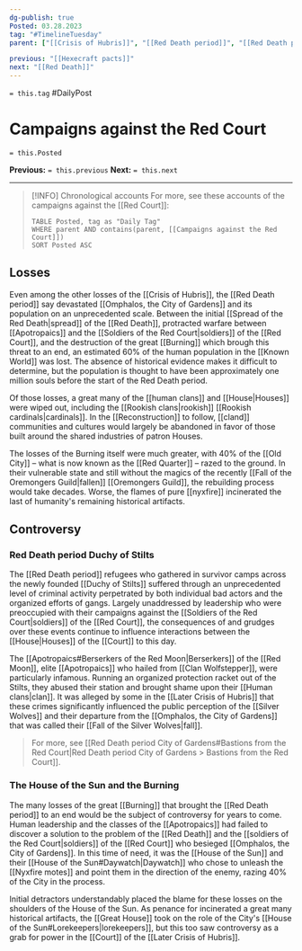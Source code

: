 ```yaml
---
dg-publish: true
Posted: 03.28.2023
tag: "#TimelineTuesday"
parent: ["[[Crisis of Hubris]]", "[[Red Death period]]", "[[Red Death period City of Gardens]]", "[[Red Court]]", "[[Apotropaics]]", "[[Soldiers of the Red Court]]"]

previous: "[[Hexecraft pacts]]"
next: "[[Red Death]]"
---
```

`= this.tag` #DailyPost 
# Campaigns against the Red Court
`= this.Posted`

**Previous:** `= this.previous`
**Next:** `= this.next`

---

> [!INFO] Chronological accounts
> For more, see these accounts of the campaigns against the [[Red Court]]: 
> ```dataview
> TABLE Posted, tag as "Daily Tag"
> WHERE parent AND contains(parent, [[Campaigns against the Red Court]])
> SORT Posted ASC
> ```

## Losses

Even among the other losses of the [[Crisis of Hubris]], the [[Red Death period]] say devastated [[Omphalos, the City of Gardens]] and its population on an unprecedented scale. Between the initial [[Spread of the Red Death|spread]] of the [[Red Death]], protracted warfare between [[Apotropaics]] and the [[Soldiers of the Red Court|soldiers]] of the [[Red Court]], and the destruction of the great [[Burning]] which brough this threat to an end, an estimated 60% of the human population in the [[Known World]] was lost. The absence of historical evidence makes it difficult to determine, but the population is thought to have been approximately one million souls before the start of the Red Death period.

Of those losses, a great many of the [[human clans]] and [[House|Houses]] were wiped out, including the [[Rookish clans|rookish]] [[Rookish cardinals|cardinals]]. In the [[Reconstruction]] to follow, [[cland]] communities and cultures would largely be abandoned in favor of those built around the shared industries of patron Houses.

The losses of the Burning itself were much greater, with 40% of the [[Old City]] – what is now known as the [[Red Quarter]] – razed to the ground. In their vulnerable state and still without the magics of the recently [[Fall of the Oremongers Guild|fallen]] [[Oremongers Guild]], the rebuilding process would take decades. Worse, the flames of pure [[nyxfire]] incinerated the last of humanity's remaining historical artifacts.

## Controversy

### Red Death period Duchy of Stilts

The [[Red Death period]] refugees who gathered in survivor camps across the newly founded [[Duchy of Stilts]] suffered through an unprecedented level of criminal activity perpetrated by both individual bad actors and the organized efforts of gangs. Largely unaddressed by leadership who were preoccupied with their campaigns against the [[Soldiers of the Red Court|soldiers]] of the [[Red Court]], the consequences of and grudges over these events continue to influence interactions between the [[House|Houses]] of the [[Court]] to this day.

The [[Apotropaics#Berserkers of the Red Moon|Berserkers]] of the [[Red Moon]], elite [[Apotropaics]] who hailed from [[Clan Wolfstepper]], were particularly infamous. Running an organized protection racket out of the Stilts, they abused their station and brought shame upon their [[Human clans|clan]]. It was alleged by some in the [[Later Crisis of Hubris]] that these crimes significantly influenced the public perception of the [[Silver Wolves]] and their departure from the [[Omphalos, the City of Gardens]] that was called their [[Fall of the Silver Wolves|fall]].

> For more, see [[Red Death period City of Gardens#Bastions from the Red Court|Red Death period City of Gardens > Bastions from the Red Court]].

### The House of the Sun and the Burning

The many losses of the great [[Burning]] that brought the [[Red Death period]] to an end would be the subject of controversy for years to come. Human leadership and the classes of the [[Apotropaics]] had failed to discover a solution to the problem of the [[Red Death]] and the [[soldiers of the Red Court|soldiers]] of the [[Red Court]] who besieged [[Omphalos, the City of Gardens]]. In this time of need, it was the [[House of the Sun]] and their [[House of the Sun#Daywatch|Daywatch]] who chose to unleash the [[Nyxfire motes]] and point them in the direction of the enemy, razing 40% of the City in the process.

Initial detractors understandably placed the blame for these losses on the shoulders of the House of the Sun. As penance for incinerated a great many historical artifacts, the [[Great House]] took on the role of the City's [[House of the Sun#Lorekeepers|lorekeepers]], but this too saw controversy as a grab for power in the [[Court]] of the [[Later Crisis of Hubris]].